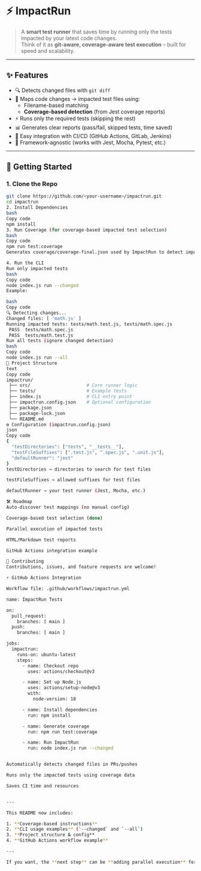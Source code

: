 # ⚡ ImpactRun

> A **smart test runner** that saves time by running only the tests impacted by your latest code changes.  
Think of it as **git-aware, coverage-aware test execution** – built for speed and scalability.

---

## ✨ Features
- 🔍 Detects changed files with `git diff`
- 🧪 Maps code changes → impacted test files using:
  - Filename-based matching  
  - **Coverage-based detection** (from Jest coverage reports)
- ⚡ Runs only the required tests (skipping the rest)
- 📊 Generates clear reports (pass/fail, skipped tests, time saved)
- 🔗 Easy integration with CI/CD (GitHub Actions, GitLab, Jenkins)
- 🧩 Framework-agnostic (works with Jest, Mocha, Pytest, etc.)

---

## 🚀 Getting Started

### 1. Clone the Repo
```bash
git clone https://github.com/<your-username>/impactrun.git
cd impactrun
2. Install Dependencies
bash
Copy code
npm install
3. Run Coverage (for coverage-based impacted test selection)
bash
Copy code
npm run test:coverage
Generates coverage/coverage-final.json used by ImpactRun to detect impacted tests.

4. Run the CLI
Run only impacted tests
bash
Copy code
node index.js run --changed
Example:

bash
Copy code
🔍 Detecting changes...
Changed files: [ 'math.js' ]
Running impacted tests: tests/math.test.js, tests/math.spec.js
 PASS  tests/math.spec.js
 PASS  tests/math.test.js
Run all tests (ignore changed detection)
bash
Copy code
node index.js run --all
📂 Project Structure
text
Copy code
impactrun/
 ├── src/                     # Core runner logic
 ├── tests/                   # Example tests
 ├── index.js                 # CLI entry point
 ├── impactrun.config.json    # Optional configuration
 ├── package.json
 ├── package-lock.json
 └── README.md
⚙️ Configuration (impactrun.config.json)
json
Copy code
{
  "testDirectories": ["tests", "__tests__"],
  "testFileSuffixes": [".test.js", ".spec.js", ".unit.js"],
  "defaultRunner": "jest"
}
testDirectories → directories to search for test files

testFileSuffixes → allowed suffixes for test files

defaultRunner → your test runner (Jest, Mocha, etc.)

🛠️ Roadmap
Auto-discover test mappings (no manual config)

Coverage-based test selection (done)

Parallel execution of impacted tests

HTML/Markdown test reports

GitHub Actions integration example

🤝 Contributing
Contributions, issues, and feature requests are welcome!

⚡ GitHub Actions Integration

Workflow file: .github/workflows/impactrun.yml

name: ImpactRun Tests

on:
  pull_request:
    branches: [ main ]
  push:
    branches: [ main ]

jobs:
  impactrun:
    runs-on: ubuntu-latest
    steps:
      - name: Checkout repo
        uses: actions/checkout@v3

      - name: Set up Node.js
        uses: actions/setup-node@v3
        with:
          node-version: 18

      - name: Install dependencies
        run: npm install

      - name: Generate coverage
        run: npm run test:coverage

      - name: Run ImpactRun
        run: node index.js run --changed


Automatically detects changed files in PRs/pushes

Runs only the impacted tests using coverage data

Saves CI time and resources


---

This README now includes:

1. **Coverage-based instructions**  
2. **CLI usage examples** (`--changed` and `--all`)  
3. **Project structure & config**  
4. **GitHub Actions workflow example**  

---

If you want, the **next step** can be **adding parallel execution** for impacted tests to speed up CI even more.  